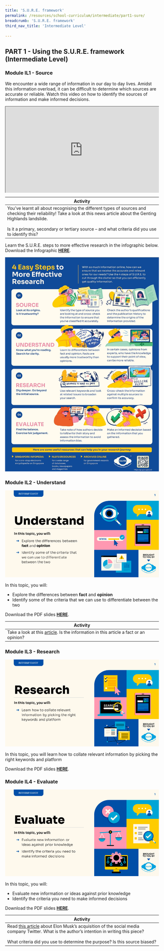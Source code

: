 ```yaml
---
title: 'S.U.R.E. framework'
permalink: /resources/school-curriculum/intermediate/part1-sure/
breadcrumb: 'S.U.R.E. framework'
third_nav_title: 'Intermediate Level'

---
```


## PART 1 - Using the S.U.R.E. framework (Intermediate Level)

### Module IL1 - Source

We encounter a wide range of information in our day to day lives. Amidst this information overload, it can be difficult to determine which sources are accurate or reliable. Watch this video on how to identify the sources of information and make informed decisions. 

<style>.embed-container { position: relative; padding-bottom: 56.25%; height: 0; overflow: hidden; max-width: 100%; } .embed-container iframe, .embed-container object, .embed-container embed { position: absolute; top: 0; left: 0; width: 100%; height: 100%; }</style><div class='embed-container'>
<iframe src="https://nlb.ap.panopto.com/Panopto/Pages/Embed.aspx?id=7c6428a8-aec2-41d7-acde-aff7001f8fd9&autoplay=false&offerviewer=true&showtitle=true&showbrand=true&captions=false&interactivity=all" height="405" width="720" style="border: 1px solid #464646;" allowfullscreen allow="autoplay"></iframe></div> 

| Activity                                                     |
| ------------------------------------------------------------ |
| You’ve learnt all about recognising the different types of sources and checking their reliability! Take a look at this news article about the Genting Highlands landslide. <br/><br/>Is it a primary, secondary or tertiary source – and what criteria did you use to identify this? |



Learn the S.U.R.E. steps to more effective research in the infographic below. Download the Infographic [**HERE**](https://go.gov.sg/sure-phase1-inter-info).

![](/images/curriculum-part1-infographic.jpg)



### Module IL2 - Understand

![](/images/curriculum-il2-intermediate.png)

In this topic, you will: 

- Explore the differences between **fact** and **opinion**
- Identify some of the criteria that we can use to differentiate between the two

Download the PDF slides **[HERE](https://go.gov.sg/sure-il2-inter-slides)**.

| Activity                                                     |
| ------------------------------------------------------------ |
| Take a look at this [article](https://www.channelnewsasia.com/commentary/tiktok-instagram-age-too-young-social-media-risk-3269166). Is the information in this article a fact or an opinion? |



### Module IL3 - Research

![](/images/curriculum-il3-intermediate.png)

In this topic, you will learn how to collate relevant information by picking the right keywords and platform

Download the PDF slides **[HERE](https://go.gov.sg/sure-il3-inter-slides)**.



### Module IL4 - Evaluate

![](/images/curriculum-il4-intermediate.png)

In this topic, you will: 

- Evaluate new information or ideas against prior knowledge
- Identify the criteria you need to make informed decisions

Download the PDF slides **[HERE](https://go.gov.sg/sure-il4-inter-slides)**.



| Activity                                                     |
| ------------------------------------------------------------ |
| Read [this article](https://edition.cnn.com/2022/12/20/opinions/elon-musk-twitter-benavidez/index.html) about Elon Musk’s acquisition of the social media company Twitter. What is the author’s intention in writing this piece? <br><br>What criteria did you use to determine the purpose? Is this source biased? |

